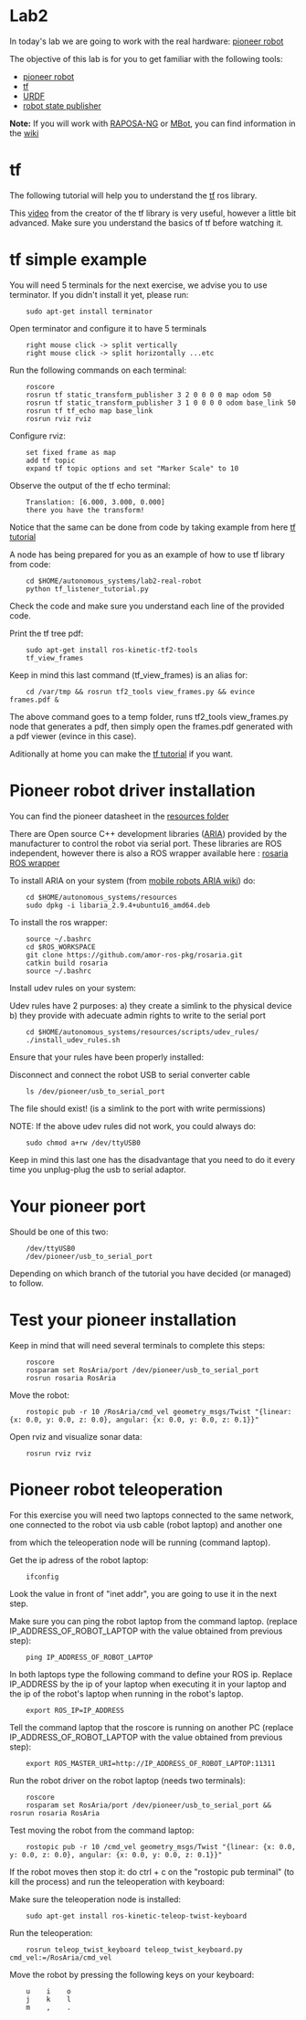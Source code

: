 Lab2
===

In today's lab we are going to work with the real hardware: [pioneer robot](http://www.mobilerobots.com/ResearchRobots/PioneerP3DX.aspx)


The objective of this lab is for you to get familiar with the following tools:

- [pioneer robot](http://www.mobilerobots.com/ResearchRobots/PioneerP3DX.aspx)
- [tf](http://wiki.ros.org/tf)
- [URDF](http://wiki.ros.org/urdf)
- [robot state publisher](http://wiki.ros.org/robot_state_publisher)

**Note:** If you will work with [RAPOSA-NG](http://socrob-archive.isr.ist.utl.pt/dokuwiki/doku.php?id=socrobrescue:socrobrescue) or [MBot](https://irsgroup.isr.tecnico.ulisboa.pt/projects/socrob-home/), you can find information in the [wiki](https://github.com/socrob/autonomous_systems/wiki) 


tf
===

The following tutorial will help you to understand the [tf](http://wiki.ros.org/tf) ros library.

This [video](https://www.youtube.com/watch?v=2gVo06HR2Tc) from the creator of the tf library is very useful, however a little bit advanced.
Make sure you understand the basics of tf before watching it.

tf simple example
===

You will need 5 terminals for the next exercise, we advise you to use terminator. If you didn't install it yet, please run:

        sudo apt-get install terminator

Open terminator and configure it to have 5 terminals

        right mouse click -> split vertically
        right mouse click -> split horizontally ...etc

Run the following commands on each terminal:

        roscore
        rosrun tf static_transform_publisher 3 2 0 0 0 0 map odom 50
        rosrun tf static_transform_publisher 3 1 0 0 0 0 odom base_link 50
        rosrun tf tf_echo map base_link
        rosrun rviz rviz

Configure rviz:

        set fixed frame as map
        add tf topic
        expand tf topic options and set "Marker Scale" to 10

Observe the output of the tf echo terminal:

        Translation: [6.000, 3.000, 0.000]
        there you have the transform!

Notice that the same can be done from code by taking example from here [tf tutorial](http://wiki.ros.org/tf/Tutorials/Writing%20a%20tf%20listener%20%28Python%29)

A node has being prepared for you as an example of how to use tf library from code:

        cd $HOME/autonomous_systems/lab2-real-robot
        python tf_listener_tutorial.py

Check the code and make sure you understand each line of the provided code.

Print the tf tree pdf:

        sudo apt-get install ros-kinetic-tf2-tools
        tf_view_frames

Keep in mind this last command (tf_view_frames) is an alias for:

        cd /var/tmp && rosrun tf2_tools view_frames.py && evince frames.pdf &

The above command goes to a temp folder, runs tf2_tools view_frames.py node that generates a pdf, then simply open the frames.pdf generated with a pdf viewer (evince in this case).

Aditionally at home you can make the [tf tutorial](http://wiki.ros.org/tf/Tutorials/Writing%20a%20tf%20listener%20%28Python%29) if you want.

Pioneer robot driver installation
===

You can find the pioneer datasheet in the [resources folder](https://github.com/socrob/autonomous_systems/tree/master/resources)

There are Open source C++ development libraries ([ARIA](http://www.mobilerobots.com/Software/ARIA.aspx)) provided by the manufacturer to control the robot via serial port. These libraries are ROS independent, however there is also a ROS wrapper available here : [rosaria ROS wrapper](http://wiki.ros.org/ROSARIA)

To install ARIA on your system (from [mobile robots ARIA wiki](http://robots.mobilerobots.com/wiki/ARIA)) do:

        cd $HOME/autonomous_systems/resources
        sudo dpkg -i libaria_2.9.4+ubuntu16_amd64.deb

To install the ros wrapper:

        source ~/.bashrc
        cd $ROS_WORKSPACE
        git clone https://github.com/amor-ros-pkg/rosaria.git
        catkin build rosaria
        source ~/.bashrc

Install udev rules on your system:

Udev rules have 2 purposes: a) they create a simlink to the physical device b) they provide with adecuate admin rights to write to the serial port 

        cd $HOME/autonomous_systems/resources/scripts/udev_rules/
        ./install_udev_rules.sh

Ensure that your rules have been properly installed:

Disconnect and connect the robot USB to serial converter cable

        ls /dev/pioneer/usb_to_serial_port

The file should exist! (is a simlink to the port with write permissions)

NOTE: If the above udev rules did not work, you could always do:

        sudo chmod a+rw /dev/ttyUSB0

Keep in mind this last one has the disadvantage that you need to do it every time you unplug-plug the usb to serial adaptor.

Your pioneer port
===

Should be one of this two:

        /dev/ttyUSB0
        /dev/pioneer/usb_to_serial_port

Depending on which branch of the tutorial you have decided (or managed) to follow.

Test your pioneer installation
===

Keep in mind that will need several terminals to complete this steps:

        roscore
        rosparam set RosAria/port /dev/pioneer/usb_to_serial_port
        rosrun rosaria RosAria

Move the robot:

        rostopic pub -r 10 /RosAria/cmd_vel geometry_msgs/Twist "{linear: {x: 0.0, y: 0.0, z: 0.0}, angular: {x: 0.0, y: 0.0, z: 0.1}}"

Open rviz and visualize sonar data:

        rosrun rviz rviz

Pioneer robot teleoperation
===

For this exercise you will need two laptops connected to the same network, one connected to the robot via usb cable (robot laptop) and another one

from which the teleoperation node will be running (command laptop).

Get the ip adress of the robot laptop:

        ifconfig

Look the value in front of "inet addr", you are going to use it in the next step.
        
Make sure you can ping the robot laptop from the command laptop. (replace IP_ADDRESS_OF_ROBOT_LAPTOP with the value obtained from previous step):

        ping IP_ADDRESS_OF_ROBOT_LAPTOP

In both laptops type the following command to define your ROS ip. Replace IP_ADDRESS by the ip of your laptop when executing it in your laptop and the ip of the robot's laptop when running in the robot's laptop.

        export ROS_IP=IP_ADDRESS

Tell the command laptop that the roscore is running on another PC (replace IP_ADDRESS_OF_ROBOT_LAPTOP with the value obtained from previous step):

        export ROS_MASTER_URI=http://IP_ADDRESS_OF_ROBOT_LAPTOP:11311

Run the robot driver on the robot laptop (needs two terminals):

        roscore
        rosparam set RosAria/port /dev/pioneer/usb_to_serial_port && rosrun rosaria RosAria
        
Test moving the robot from the command laptop:

        rostopic pub -r 10 /cmd_vel geometry_msgs/Twist "{linear: {x: 0.0, y: 0.0, z: 0.0}, angular: {x: 0.0, y: 0.0, z: 0.1}}"
        
If the robot moves then stop it: do ctrl + c on the "rostopic pub terminal" (to kill the process) and run the teleoperation with keyboard:

Make sure the teleoperation node is installed:

        sudo apt-get install ros-kinetic-teleop-twist-keyboard

Run the teleoperation:

        rosrun teleop_twist_keyboard teleop_twist_keyboard.py cmd_vel:=/RosAria/cmd_vel

Move the robot by pressing the following keys on your keyboard:

        u    i    o
        j    k    l
        m    ,    .

